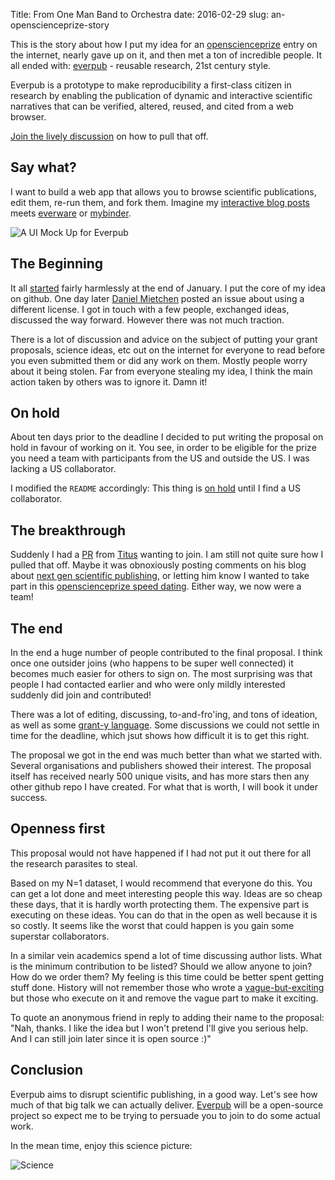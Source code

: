 Title: From One Man Band to Orchestra
date: 2016-02-29
slug: an-openscienceprize-story

This is the story about how I put my idea for an [openscienceprize]
entry on the internet, nearly gave up on it, and then met a ton of
incredible people. It all ended with: [everpub] - reusable research,
21st century style.

Everpub is a prototype to make reproducibility a first-class citizen
in research by enabling the publication of dynamic and interactive
scientific narratives that can be verified, altered, reused, and cited
from a web browser.

[Join the lively discussion] on how to pull that off.

## Say what?

I want to build a web app that allows you to browse scientific publications,
edit them, re-run them, and fork them. Imagine my [interactive blog posts]
meets [everware] or [mybinder].

![A UI Mock Up for Everpub](https://cloud.githubusercontent.com/assets/1448859/13301888/7217ff8a-db47-11e5-9c5a-51da4527821d.gif "A UI Mock Up for Everpub")


## The Beginning

It all [started] fairly harmlessly at the end of January. I put the
core of my idea on github. One day later [Daniel Mietchen] posted an
issue about using a different license. I got in touch with a few
people, exchanged ideas, discussed the way forward. However there was
not much traction. 

There is a lot of discussion and advice on the subject of putting your
grant proposals, science ideas, etc out on the internet for everyone
to read before you even submitted them or did any work on them. Mostly
people worry about it being stolen. Far from everyone stealing my
idea, I think the main action taken by others was to ignore it. Damn
it!


## On hold

About ten days prior to the deadline I decided to put writing the
proposal on hold in favour of working on it. You see, in order to
be eligible for the prize you need a team with participants from the
US and outside the US. I was lacking a US collaborator.

I modified the `README` accordingly: This thing is [on hold] until I
find a US collaborator.


## The breakthrough

Suddenly I had a [PR] from [Titus] wanting to join. I am still not
quite sure how I pulled that off. Maybe it was obnoxiously posting
comments on his blog about [next gen scientific publishing], or
letting him know I wanted to take part in this [openscienceprize speed
dating]. Either way, we now were a team!


## The end

In the end a huge number of people contributed to the final proposal.
I think once one outsider joins (who happens to be super well
connected) it becomes much easier for others to sign on. The most
surprising was that people I had contacted earlier and who were only
mildly interested suddenly did join and contributed!

There was a lot of editing, discussing, to-and-fro'ing, and tons of
ideation, as well as some [grant-y language]. Some discussions we
could not settle in time for the deadline, which jsut shows how
difficult it is to get this right.

The proposal we got in the end was much better than what we started
with. Several organisations and publishers showed their interest. The
proposal itself has received nearly 500 unique visits, and has more
stars then any other github repo I have created. For what that is
worth, I will book it under success.


## Openness first

This proposal would not have happened if I had not put it out there
for all the research parasites to steal.

Based on my N=1 dataset, I would recommend that everyone do this. You
can get a lot done and meet interesting people this way. Ideas are so
cheap these days, that it is hardly worth protecting them. The
expensive part is executing on these ideas. You can do that in the
open as well because it is so costly. It seems like the worst that
could happen is you gain some superstar collaborators.

In a similar vein academics spend a lot of time discussing author
lists. What is the minimum contribution to be listed? Should we allow
anyone to join? How do we order them? My feeling is this time could be
better spent getting stuff done. History will not remember those who
wrote a [vague-but-exciting](http://info.cern.ch/Proposal.html) but
those who execute on it and remove the vague part to make it exciting.

To quote an anonymous friend in reply to adding their name to the
proposal: "Nah, thanks. I like the idea but I won't pretend I'll give
you serious help. And I can still join later since it is open source
:)"


## Conclusion

Everpub aims to disrupt scientific publishing, in a good way. Let's see
how much of that big talk we can actually deliver. [Everpub] will be
a open-source project so expect me to be trying to persuade you to
join to do some actual work.

In the mean time, enjoy this science picture:

![Science](http://www.reactiongifs.us/wp-content/uploads/2015/05/science_neil_degrasse_tyson.gif "Science!")


[grant-y language]: https://twitter.com/betatim/status/702539748716445696
[openscienceprize speed dating]: https://twitter.com/betatim/status/700696885141577729
[next gen scientific publishing]: http://ivory.idyll.org/blog//2016-mybinder.html
[PR]:https://github.com/everpub/openscienceprize/pull/19
[Titus]: http://ivory.idyll.org/
[started]: https://github.com/betatim/openscienceprize/blob/ec454063a94ce5533191e50c7fd6b96fe9d6f09e/README.md
[Join the lively discussion]: https://github.com/everpub/openscienceprize/issues
[everpub]: https://github.com/everpub/openscienceprize
[openscienceprize]: http://openscienceprize.org
[Daniel Mietchen]: https://about.me/daniel.mietchen
[interactive blog posts]: http://betatim.github.io/posts/really-interactive-posts/
[everware]: http://everware.xyz
[mybinder]: http://mybinder.org
[on hold]: https://github.com/everpub/openscienceprize/commit/e0b7af59d63d3672fc527e14a7ea08a479d5cbb2